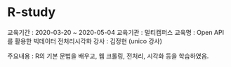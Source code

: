# R-study

교육기간 : 2020-03-20 ~ 2020-05-04 
교육기관 : 멀티캠퍼스
교육명 : Open API를 활용한 빅데이터 전처리시각화
강사 : 김정현 (unico 강사)

주요내용 :
R의 기본 문법을 배우고, 웹 크롤링, 전처리, 시각화 등을 학습하였음.
